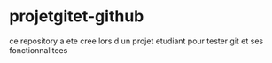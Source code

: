 # projetgitet-github
ce repository a ete cree lors d un projet etudiant pour tester git et ses fonctionnalitees 
